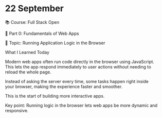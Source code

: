 # 22 September

📚 Course: Full Stack Open

🧩 Part 0: Fundamentals of Web Apps

🔖 Topic: Running Application Logic in the Browser


What I Learned Today

Modern web apps often run code directly in the browser using JavaScript. This lets the app respond immediately to user actions without needing to reload the whole page.

Instead of asking the server every time, some tasks happen right inside your browser, making the experience faster and smoother.

This is the start of building more interactive apps.

Key point: Running logic in the browser lets web apps be more dynamic and responsive.
